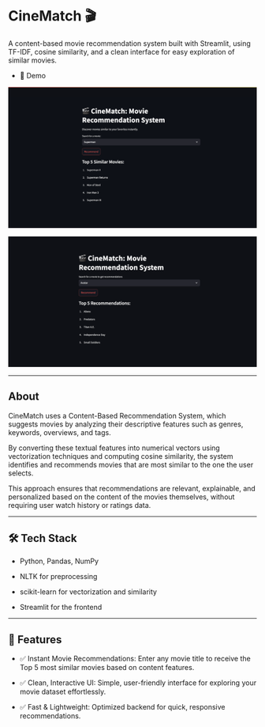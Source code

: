 # CineMatch 🎬

A content-based movie recommendation system built with Streamlit, using TF-IDF, cosine similarity, and a clean interface for easy exploration of similar movies.


- 📸 Demo

![CineMatch Streamlit App](images/cinematch_demo_1.png)

![CineMatch Streamlit App](images/cinematch_demo_2.png)


---

## About 

CineMatch uses a Content-Based Recommendation System, which suggests movies by analyzing their descriptive features such as genres, keywords, overviews, and tags.

By converting these textual features into numerical vectors using vectorization techniques and computing cosine similarity, the system identifies and recommends movies that are most similar to the one the user selects.

This approach ensures that recommendations are relevant, explainable, and personalized based on the content of the movies themselves, without requiring user watch history or ratings data.

---

## 🛠️ Tech Stack

* Python, Pandas, NumPy

* NLTK for preprocessing

* scikit-learn for vectorization and similarity

* Streamlit for the frontend

---

## 🚀 Features

* ✅ Instant Movie Recommendations: Enter any movie title to receive the Top 5 most similar movies based on content features.

* ✅ Clean, Interactive UI: Simple, user-friendly interface for exploring your movie dataset effortlessly.

* ✅ Fast & Lightweight: Optimized backend for quick, responsive recommendations.